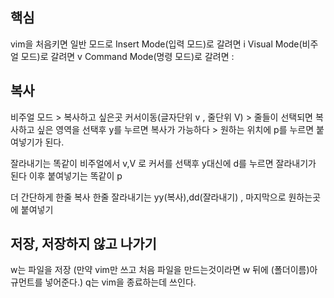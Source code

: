 ## 핵심
vim을 처음키면 일반 모드로 
Insert Mode(입력 모드)로 갈려면 i
Visual Mode(비주얼 모드)로 갈려면 v
Command Mode(명령 모드)로 갈려면 :

## 복사
비주얼 모드 > 복사하고 싶은곳 커서이동(글자단위 v , 줄단위 V) > 줄들이 선택되면 복사하고 싶은 영역을 선택후 y를 누르면 복사가 가능하다 > 원하는 위치에 p를 누르면 붙여넣기가 된다.

잘라내기는 똑같이 비주얼에서 v,V 로 커서를 선택후 y대신에 d를 누르면 잘라내기가 된다 이후 붙여넣기는 똑같이 p

더 간단하게 한줄 복사 한줄 잘라내기는 yy(복사),dd(잘라내기) , 마지막으로 원하는곳에 붙여넣기

## 저장, 저장하지 않고 나가기
w는 파일을 저장 (만약 vim만 쓰고 처음 파일을 만드는것이라면 w 뒤에 (폴더이름)아규먼트를 넣어준다.)
q는 vim을 종료하는데 쓰인다.